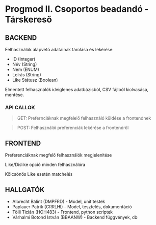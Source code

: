 # Progmod II. Csoportos beadandó - Társkereső



## BACKEND

Felhasználók alapvető adatainak tárolása és lekérése

- ID (Integer)
- Név (String)
- Nem (ENUM)
- Leírás (String)
- Like Státusz (Boolean)

Elmentett felhasználók ideiglenes adatbázisból, CSV fájlból kiolvasása, mentése.

### API CALLOK

> GET: Prefernciáknak megfelelő felhasználó küldése a frontendnek

> POST: Felhasználói preferenciák lekérése a frontendről



## FRONTEND

Preferenciáknak megfelő felhasználók megjelenítése

Like/Dislike opció minden felhasználóra

Kölcsönös Like esetén matchelés



## HALLGATÓK

- Albrecht Bálint          (DMPFRD)  - Model, unit testek
- Paplauer Patrik         (CRRLHI)  - Model, tesztelés, dokumentáció
- Tölli Ticián            (HOH483)  - Frontend, python scriptek
- Várhalmi Botond István  (BBAANW)  - Backend függvények, db
